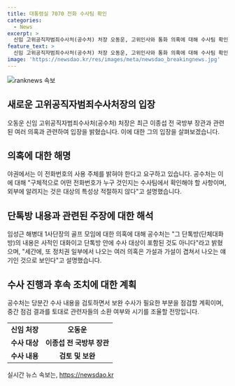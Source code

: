 ```yaml
---
title: 대통령실 7070 전화 수사팀 확인
categories:
  - News
excerpt: >
  신임 고위공직자범죄수사처(공수처) 처장 오동운, 고위인사와 통화 의혹에 대해 수사팀 확인 필요 주장. 이에 대한 야권의 요구와 공감 표명한 백종덕 공수처 관계자. 또한, 임성근 해병대 1사단장과의 골프모임 의혹에 대해 사적 대화, 수사대상 아냐 주장. 공수처는 중간점검 후 소환 및 추가 조치 예정.
feature_text: >
  신임 고위공직자범죄수사처(공수처) 처장 오동운, 고위인사와 통화 의혹에 대해 수사팀 확인 필요 주장. 이에 대한 야권의 요구와 공감 표명한 백종덕 공수처 관계자. 또한, 임성근 해병대 1사단장과의 골프모임 의혹에 대해 사적 대화, 수사대상 아냐 주장. 공수처는 중간점검 후 소환 및 추가 조치 예정.
image: 'https://newsdao.kr/res/images/meta/newsdao_breakingnews.jpg'
---
```


<p><img src="https://newsdao.kr/res/images/meta/newsdao_breakingnews.jpg" alt="ranknews 속보" /></p>

<h2 data-ke-size="size26">새로운 고위공직자범죄수사처장의 입장</h2>

<p data-ke-size="size16">오동운 신임 고위공직자범죄수사처(공수처) 처장은 최근 이종섭 전 국방부 장관과 관련된 여러 의혹과 관련하여 입장을 밝혔습니다. 이에 대한 그의 입장을 살펴보겠습니다.</p>

<h2 data-ke-size="size26">의혹에 대한 해명</h2>

<p data-ke-size="size16">야권에서는 이 전화번호의 사용 주체를 밝혀야 한다고 요구하고 있습니다. 공수처는 이에 대해 "구체적으로 어떤 전화번호가 누구 것인지는 수사팀에서 확인해야 할 사항이며, 외부에 알려지는 것은 대상의 특성상 적절하지 않다"고 설명했습니다.</p>

<h2 data-ke-size="size26">단톡방 내용과 관련된 주장에 대한 해석</h2>

<p data-ke-size="size16">임성근 해병대 1사단장의 골프 모임에 대한 의혹에 대해 공수처는 "그 단톡방(단체대화방)의 내용은 사적인 대화이고 단톡방 안에 수사 대상이 포함된 것도 아니다"라고 밝혔으며, "세간에, 또 정치권 일부에서 나오는 여러 의혹은 가설과 가설이 겹쳐서 나오는 얘기인 것으로 보인다"고 설명했습니다.</p>

<h2 data-ke-size="size26">수사 진행과 후속 조치에 대한 계획</h2>

<p data-ke-size="size16">공수처는 당분간 수사 내용을 검토하면서 보완 수사가 필요한 부분을 점검할 계획이며, 중간 점검 결과를 토대로 관련자들의 소환 여부와 시기를 조율할 전망입니다.</p>

<table>
    <tr>
        <td style="text-align: center; height: 17px;"><b>신임 처장</b></td>
        <td style="text-align: center; height: 17px;"><b>오동운</b></td>
    </tr>
    <tr>
        <td style="text-align: center; height: 17px;"><b>수사 대상</b></td>
        <td style="text-align: center; height: 17px;"><b>이종섭 전 국방부 장관</b></td>
    </tr>
    <tr>
        <td style="text-align: center; height: 17px;"><b>수사 내용</b></td>
        <td style="text-align: center; height: 17px;"><b>검토 및 보완</b></td>
    </tr>
</table>
실시간 뉴스 속보는, <a href="https://newsdao.kr" rel="dofollow">https://newsdao.kr</a>


